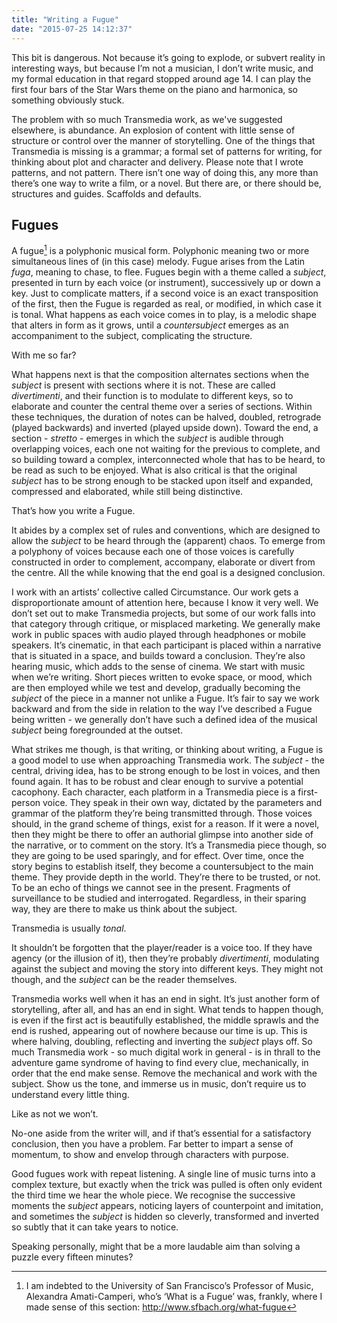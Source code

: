 ```yaml
---
title: "Writing a Fugue"
date: "2015-07-25 14:12:37"
---
```


This bit is dangerous. Not because it’s going to explode, or subvert
reality in interesting ways, but because I’m not a musician, I don’t
write music, and my formal education in that regard stopped around age
14. I can play the first four bars of the Star Wars theme on the piano
and harmonica, so something obviously stuck.

The problem with so much Transmedia work, as we've suggested elsewhere, is abundance. An explosion of content with little sense of
structure or control over the manner of storytelling. One of the things
that Transmedia is missing is a grammar; a formal set of patterns for
writing, for thinking about plot and character and delivery. Please note
that I wrote patterns, and not pattern. There isn’t one way of doing
this, any more than there’s one way to write a film, or a novel. But
there are, or there should be, structures and guides. Scaffolds and
defaults.

Fugues
------

A fugue[^1] is a polyphonic musical form. Polyphonic meaning two or more
simultaneous lines of (in this case) melody. Fugue arises from the Latin
*fuga*, meaning to chase, to flee. Fugues begin with a theme called a
*subject*, presented in turn by each voice (or instrument), successively
up or down a key. Just to complicate matters, if a second voice is an
exact transposition of the first, then the Fugue is regarded as real, or
modified, in which case it is tonal. What happens as each voice comes in
to play, is a melodic shape that alters in form as it grows, until a
*countersubject* emerges as an accompaniment to the subject,
complicating the structure.

With me so far?

What happens next is that the composition alternates sections when the
*subject* is present with sections where it is not. These are called
*divertimenti*, and their function is to modulate to different keys, so
to elaborate and counter the central theme over a series of sections.
Within these techniques, the duration of notes can be halved, doubled,
retrograde (played backwards) and inverted (played upside down). Toward
the end, a section - *stretto* - emerges in which the *subject* is
audible through overlapping voices, each one not waiting for the
previous to complete, and so building toward a complex, interconnected
whole that has to be heard, to be read as such to be enjoyed. What is
also critical is that the original *subject* has to be strong enough to
be stacked upon itself and expanded, compressed and elaborated, while
still being distinctive.

That’s how you write a Fugue.

It abides by a complex set of rules and conventions, which are designed
to allow the *subject* to be heard through the (apparent) chaos. To
emerge from a polyphony of voices because each one of those voices is
carefully constructed in order to complement, accompany, elaborate or
divert from the centre. All the while knowing that the end goal is a
designed conclusion.

I work with an artists’ collective called Circumstance. Our work gets a
disproportionate amount of attention here, because I know it
very well. We don’t set out to make Transmedia projects, but some of our
work falls into that category through critique, or misplaced marketing.
We generally make work in public spaces with audio played through
headphones or mobile speakers. It’s cinematic, in that each participant
is placed within a narrative that is situated in a space, and builds
toward a conclusion. They’re also hearing music, which adds to the sense
of cinema. We start with music when we’re writing. Short pieces written
to evoke space, or mood, which are then employed while we test and
develop, gradually becoming the *subject* of the piece in a manner not
unlike a Fugue. It’s fair to say we work backward and from the side in
relation to the way I’ve described a Fugue being written - we generally
don’t have such a defined idea of the musical *subject* being
foregrounded at the outset.

What strikes me though, is that writing, or thinking about writing, a
Fugue is a good model to use when approaching Transmedia work. The
*subject* - the central, driving idea, has to be strong enough to be
lost in voices, and then found again. It has to be robust and clear
enough to survive a potential cacophony. Each character, each platform
in a Transmedia piece is a first-person voice. They speak in their own
way, dictated by the parameters and grammar of the platform they’re
being transmitted through. Those voices should, in the grand scheme of
things, exist for a reason. If it were a novel, then they might be there
to offer an authorial glimpse into another side of the narrative, or to
comment on the story. It’s a Transmedia piece though, so they are going
to be used sparingly, and for effect. Over time, once the story begins
to establish itself, they become a countersubject to the main theme.
They provide depth in the world. They’re there to be trusted, or not. To
be an echo of things we cannot see in the present. Fragments of
surveillance to be studied and interrogated. Regardless, in their
sparing way, they are there to make us think about the subject.

Transmedia is usually *tonal*.

It shouldn’t be forgotten that the player/reader is a voice too. If they
have agency (or the illusion of it), then they’re probably
*divertimenti*, modulating against the subject and moving the story into
different keys. They might not though, and the *subject* can be the
reader themselves.

Transmedia works well when it has an end in sight. It’s just another
form of storytelling, after all, and has an end in sight. What tends to
happen though, is even if the first act is beautifully established, the
middle sprawls and the end is rushed, appearing out of nowhere because
our time is up. This is where halving, doubling, reflecting and
inverting the *subject* plays off. So much Transmedia work - so much
digital work in general - is in thrall to the adventure game syndrome of
having to find every clue, mechanically, in order that the end make
sense. Remove the mechanical and work with the subject. Show us the
tone, and immerse us in music, don’t require us to understand every
little thing.

Like as not we won’t.

No-one aside from the writer will, and if that’s essential for a
satisfactory conclusion, then you have a problem. Far better to impart a
sense of momentum, to show and envelop through characters with purpose.

Good fugues work with repeat listening. A single line of music turns
into a complex texture, but exactly when the trick was pulled is often
only evident the third time we hear the whole piece. We recognise the
successive moments the *subject* appears, noticing layers of
counterpoint and imitation, and sometimes the *subject* is hidden so
cleverly, transformed and inverted so subtly that it can take years to
notice.

Speaking personally, might that be a more laudable aim than solving a
puzzle every fifteen minutes?

[^1]: I am indebted to the University of San Francisco’s Professor of
    Music, Alexandra Amati-Camperi, who’s ‘What is a Fugue’ was,
    frankly, where I made sense of this section:
    <http://www.sfbach.org/what-fugue>
